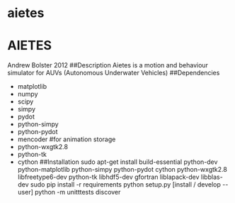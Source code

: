 aietes
======
# AIETES
Andrew Bolster 2012
##Description
Aietes is a motion and behaviour simulator for AUVs (Autonomous Underwater Vehicles)
##Dependencies
* matplotlib
* numpy
* scipy
* simpy
* pydot
* python-simpy
* python-pydot
* mencoder #for animation storage
* python-wxgtk2.8
* python-tk
* cython
##Installation
    sudo apt-get install build-essential python-dev python-matplotlib python-simpy python-pydot cython python-wxgtk2.8 libfreetype6-dev python-tk libhdf5-dev gfortran liblapack-dev libblas-dev
    sudo pip install -r requirements
    python setup.py [install / develop --user]
    python -m unitttests discover
